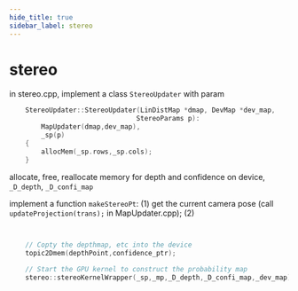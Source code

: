 ```yaml
---
hide_title: true
sidebar_label: stereo
---
```


# stereo

in stereo.cpp, implement a class `StereoUpdater` with param 

``` cpp
    StereoUpdater::StereoUpdater(LinDistMap *dmap, DevMap *dev_map,
                                StereoParams p):
        MapUpdater(dmap,dev_map),
        _sp(p)
    {
        allocMem(_sp.rows,_sp.cols);
    }
```

allocate, free, reallocate memory for depth and confidence on device, `_D_depth`, `_D_confi_map`


implement a function `makeStereoPt`: (1) get the current camera pose (call `updateProjection(trans);` in MapUpdater.cpp); (2)
``` cpp
    

    // Copty the depthmap, etc into the device
    topic2Dmem(depthPoint,confidence_ptr);

    // Start the GPU kernel to construct the probability map
    stereo::stereoKernelWrapper(_sp,_mp,_D_depth,_D_confi_map,_dev_map);
```